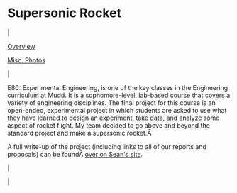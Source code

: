 <head>
<meta name="generator" content="HTML Tidy for Linux (vers 25 March 2009), see www.w3.org">
  <meta http-equiv="Content-Type" content="text/html; charset=us-ascii">

  <title>Supersonic Rocket</title>
  <style type="text/css">
a.c4 {background-color:transparent}
  div.c3 {text-align:justify}
  span.c2 {background-color:transparent}
  span.c1 {font-size: 80%}
  </style>

</head>

# Supersonic Rocket

  

| 
  

[Overview](https://sites.google.com/site/tayloredwardpeterson/projects/supersonicrocket)

  

[Misc. Photos](https://sites.google.com/site/tayloredwardpeterson/projects/supersonicrocket/miscphotos)

 | 

E80: Experimental Engineering, is one of the key classes in the Engineering curriculum at Mudd. It is a sophomore-level, lab-based course that covers a variety of engineering disciplines. The final project for this course is an open-ended, experimental project in which students are asked to use what they have learned to design an experiment, take data, and analyze some aspect of rocket flight. My team decided to go above and beyond the standard project and make a supersonic rocket.Â 

  

A full write-up of the project (including links to all of our reports and proposals) can be foundÂ [over on Sean's site](https://sites.google.com/site/raintomudd/projects/supersonicrocket).

 | 
  

 |

  

